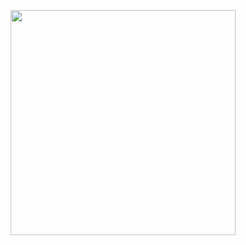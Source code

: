 <p style="width:970px;">
    <img src="/2022-01-08 080147.jpg" align="left" width="360" hspace="5" vspace="5">
</p>
